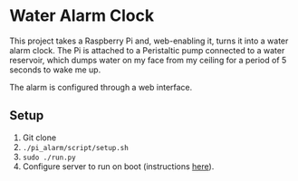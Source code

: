 # Water Alarm Clock
This project takes a Raspberry Pi and, web-enabling it, turns it into a water alarm
clock. The Pi is attached to a Peristaltic pump connected to a water reservoir, which
dumps water on my face from my ceiling for a period of 5 seconds to wake me up.

The alarm is configured through a web interface.

## Setup
1. Git clone
2. ```./pi_alarm/script/setup.sh```
3. ```sudo ./run.py```
4. Configure server to run on boot (instructions [here](http://www.stuffaboutcode.com/2012/06/raspberry-pi-run-program-at-start-up.html)).

